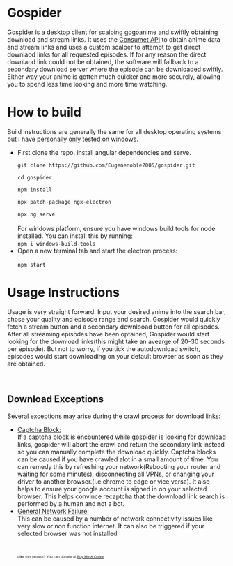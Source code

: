 <h1>Gospider</h1>
<p>Gospider is a desktop client for scalping gogoanime and swiftly obtaining download and stream links. It uses the <a href = "consumet.org">Consumet API</a> to obtain anime data and stream links and uses a custom scalper to attempt to get direct downlaod links for all requested episodes. If for any reason the direct downlaod link could not be obtained, the software will fallback to a secondary download server where the episode can be downloaded swiftly. Either way your anime is gotten much quicker and more securely, allowing you to spend less time looking and more time watching.

<h1>How to build</h1>
Build instructions are generally the same for all desktop operating systems but i have personally only tested on windows.

<ul>
<li>
First clone the repo, install angular dependencies and serve.
<code><br>
git clone https://github.com/Eugenenoble2005/gospider.git<br>
cd gospider<br>
npm install <br>
npx patch-package ngx-electron<br>
npx ng serve
</code><br>
For windows platform, ensure you have windows build tools for node installed. You can install this by running:
<br><code>npm i windows-build-tools</code>
<li>
Open a new terminal tab and start the electron process:<br>
<code>
npm start
</code>
</li>
</ul>

<h1>
Usage Instructions
</h1>
<p>Usage is very straight forward. Input your desired anime into the search bar, chose your quality and episode range and search. Gospider would quickly fetch a stream button and a secondary downlooad button for all episodes. After all streaming episodes have been optained, Gospider would start looking for the download links(this might take an avearge of 20-30 seconds per episode). But not to worry, if you tick the autodownload switch, episodes would start downloading on your default browser as soon as they are obtained. 
</p><br>
<h2>Download Exceptions</h2>
<p>Several exceptions may arise during the crawl process for download links:
<ul>
<li><span style="text-decoration:underline">Captcha Block:</span><br>
If a captcha block is encountered while gospider is looking for download links, gospider will abort the crawl and return the secondary link instead so you can manually complete the download quickly. Captcha blocks can be caused if you have crawled alot in a small amount of time. You can remedy this by refreshing your network(Rebooting your router and waiting for some minutes), disconnecting all VPNs, or changing your driver to another browser.(i.e chrome to edge or vice versa). It also helps to ensure your google account is signed in on your selected browser. This helps convince recaptcha that the download link search is performed by a human and not a bot.
</li>
<li><span style="text-decoration:underline">General Network Failure:</span><br>
This can be caused by a number of network connectivity issues like very slow or non function internet. It can also be triggered if your selected browser was not installed
<br><br><br>
<span style = "font-size:8px">Like this project? You can donate at <a href = "https://www.buymeacoffee.com/nobleeugenY">Buy Me A Cofee</a></span>
